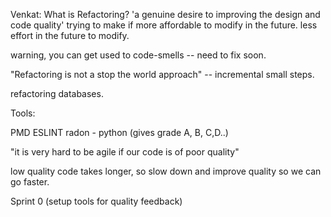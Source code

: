 
Venkat:  What is Refactoring?  'a genuine desire to improving the design and code quality'
trying to make if more affordable to modify in the future.   less effort in the future to modify.

warning, you can get used to code-smells -- need to fix soon.

"Refactoring is not a stop the world approach" -- incremental small steps.

refactoring databases. 


Tools:

PMD
ESLINT
radon - python  (gives grade A, B, C,D..)



"it is very hard to be agile if our code is of poor quality" 

low quality code takes longer, so slow down and improve quality so we can go faster.

Sprint 0  (setup tools for quality feedback)
